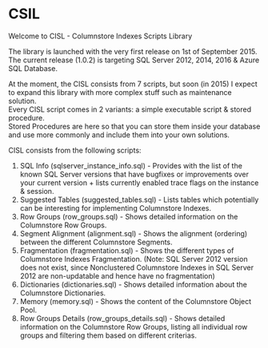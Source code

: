 # CSIL
Welcome to CISL - Columnstore Indexes Scripts Library

The library is launched with the very first release on 1st of September 2015. The current release (1.0.2) is targeting SQL Server 2012, 2014, 2016 & Azure SQL Database.  

At the moment, the CISL consists from 7 scripts, but soon (in 2015) I expect to expand this library with more complex stuff such as maintenance solution.  
Every CISL script comes in 2 variants: a simple executable script & stored procedure.  
Stored Procedures are here so that you can store them inside your database and use more commonly and include them into your own solutions.  

CISL consists from the following scripts:  
1. SQL Info (sqlserver_instance_info.sql) - Provides with the list of the known SQL Server versions that have bugfixes or improvements over your current version + lists currently enabled trace flags on the instance & session.  
2. Suggested Tables (suggested_tables.sql) - Lists tables which potentially can be interesting for implementing Columnstore Indexes.  
3. Row Groups (row_groups.sql) - Shows detailed information on the Columnstore Row Groups.  
4. Segment Alignment (alignment.sql) - Shows the alignment (ordering) between the different Columnstore Segments.  
5. Fragmentation (fragmentation.sql) - Shows the different types of Columnstore Indexes Fragmentation.  (Note: SQL Server 2012 version does not exist, since Nonclustered Columnstore Indexes in SQL Server 2012 are non-updatable and hence have no fragmentation)
6. Dictionaries (dictionaries.sql) - Shows detailed information about the Columnstore Dictionaries.  
7. Memory (memory.sql) - Shows the content of the Columnstore Object Pool.  
8. Row Groups Details (row_groups_details.sql) - Shows detailed information on the Columnstore Row Groups, listing all individual row groups and filtering them based on different criterias. 
